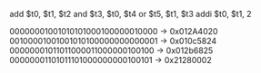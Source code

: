 
add $t0, $t1, $t2
and $t3, $t0, $t4
or $t5, $t1, $t3
addi $t0, $t1, 2

00000001001010101000100000010000 -> 0x012A4020   
00100001001001010100000000000001 -> 0x010c5824
00000001011011000011000000100100 -> 0x012b6825
00000001101011101000000000100101 -> 0x21280002